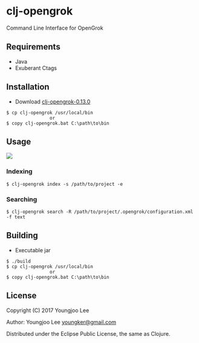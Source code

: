 # clj-opengrok

Command Line Interface for OpenGrok

## Requirements

* Java
* Exuberant Ctags

## Installation

* Download [clj-opengrok-0.13.0](https://github.com/youngker/clj-opengrok/releases)

```shell
$ cp clj-opengrok /usr/local/bin
                or
$ copy clj-opengrok.bat C:\path\to\bin
```

## Usage

<img align="center" src="https://raw.github.com/youngker/clj-opengrok/master/img/usage.png">

### Indexing

```shell
$ clj-opengrok index -s /path/to/project -e
```

### Searching

```shell
$ clj-opengrok search -R /path/to/project/.opengrok/configuration.xml -f text
```

## Building

* Executable jar

```shell
$ ./build
$ cp clj-opengrok /usr/local/bin
                or
$ copy clj-opengrok.bat C:\path\to\bin
```

## License

Copyright (C) 2017 Youngjoo Lee

Author: Youngjoo Lee <youngker@gmail.com>

Distributed under the Eclipse Public License, the same as Clojure.
